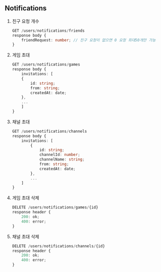 ## Notifications
1. 친구 요청 개수
    ```ts
    GET /users/notifications/friends
    response body {
	    friendRequest: number; // 친구 요청이 없으면 0 요청 최대50개만 가능
    }
    ```
2. 게임 초대
    ```ts
    GET /users/notifications/games
    response body {
        invitations: [
		{
		    id: string;
		    from: string;
		    createdAt: date;
		},
		...
        ]
    }
    ```
3. 채널 초대
    ```ts
    GET /users/notifications/channels
    response body {
        invitations: [
            {
                id: string;
                channelId: number;
                channelName: string;
                from: string;
                createdAt: date;
            },
            ...
        ]
    }
    ```
4. 게임 초대 삭제
    ```ts
    DELETE /users/notifications/games/{id}
    response header {
	    200: ok;
	    400: error;
    }
    ```
5. 채널 초대 삭제
    ```ts
    DELETE /users/notifications/channels/{id}
    response header {
	    200: ok;
	    400: error;
    }
    ```
